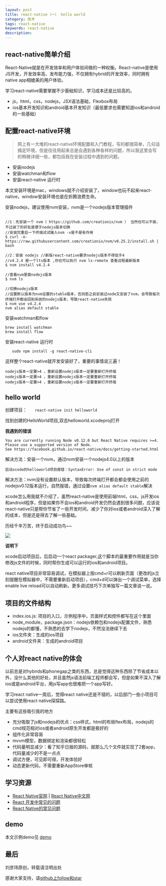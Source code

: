 ```yaml
---
layout: post
title: react-native（一） hello world
category: 技术
tags: react-native
keywords: react-native
description:
---
```


## react-native简单介绍

React-Native就是在开发效率和用户体验间做的一种权衡。React-native是使用JS开发，开发效率高、发布能力强，不仅拥有hybrid的开发效率，同时拥有native app相媲美的用户体验。

学习react-native需要掌握不少基础知识，学习成本还是比较高的。

-   js，html，css，nodejs，JSX语法基础，Flexbox布局
-   ios基本开发知识和android基本开发知识（最低要求也需要知道ios和android的一些基础）

## 配置react-native环境
>   网上有一大堆的react-native环境配置和入门教程，写的都很简单，几句话搞定环境，但是往往用起来总是会遇到各种各样的问题，所以我这里会写
的稍微详细一些，都包括我在安装过程中遇到的问题。

-   安装nodejs
-   安装watchman和flow
-   安装react-native 运行时

本文安装环境是mac，windows就不介绍安装了，window也玩不起来react-native，window安装环境也是在折腾浪费生命。


安装nodejs，建议使用nvm安装，nvm是一个nodejs版本管理插件

````

//1：先安装一个 nvm（ https://github.com/creationix/nvm ） 当然也可以不装，不过装了的好处是便于nodejs版本切换
//安装完重启一下终端试试输入nvm -v是不是有作用
$ curl -o- https://raw.githubusercontent.com/creationix/nvm/v0.25.2/install.sh | bash

//2：安装 nodejs //新版react-native要求nodejs版本不得低于4
//v4.2.4 是一个lts版本 ,你也可以执行 nvm ls-remote 查看远程最新版本
$ nvm install v4.2.4

//查看nvm里面nodejs版本
$ nvm ls

//切换nodejs版本
//设置默认版本为nvm设置的stable版本，否则若之前安装过node又安装了nvm，会导致每次终端打开都会回到系统的nodejs版本，导致react-native失败
$ nvm use v4.2.4
nvm alias default stable

````

安装watchman和flow

````
brew install watchman
brew install flow

````

安装react-native 运行时

````    sudo npm install -g react-native-cli    ````


这样整个react-native就开发安装好了，重要的事情说三遍！

````
nodejs版本一定要>4 ，重新设置nodejs版本一定要重新打开终端
nodejs版本一定要>4 ，重新设置nodejs版本一定要重新打开终端
nodejs版本一定要>4 ，重新设置nodejs版本一定要重新打开终端
````


## hello world

创建项目：   ````    react-native init helloworld    ````

找到创建的HelloWorld项目,双击helloworld.xcodeproj打开

**我遇到的错误**

````
You are currently running Node v0.12.0 but React Native requires >=4. Please use a supported version of Node.
See https://facebook.github.io/react-native/docs/getting-started.html
````

解决方法：安装一个nvm，通过nvm安装一个nodejs4.0以上的版本

````
启动xcode的helloworld项目报错：SyntaxError: Use of const in strict mode
````

解决方法：nvm没有设置默认版本，导致每次终端打开都会都会使用之前的nodejsv0.12版本运行，自然报错，通过设置````nvm alias default stable````解决

xcode怎么用我就不介绍了，虽然react-native是使用前端html，css，js开发ios和android程序，但是如果你不会ios和android开发仍然会遇到很多问题，应该说
react-native只是帮你节省了一些开发时间，减少了你对ios或者android深入了解的成本，但是还是得去了解一些基础。

历经千辛万苦，终于启动成功鸟~~

![](http://images.jumppo.com/uploads/2016-01-11-react-native-helloworld-1.png)

**说明下**

xcode启动项目后，后启动一个react packager,这个脚本的最重要作用就是当你修改js文件的时候，同时帮你生成可以运行的ios和android项目。

react native项目非常容易调试，在模拟器上按cmd+r可以刷新页面（更改的js立刻提醒在模拟器中，不需要重新启动项目），cmd+d可以弹出一个调试菜单，选择 enable live reload可以自动刷新。更多调试技巧下次单独写一篇文章说一说。

##  项目的文件结构

-   index.ios.js: 项目的入口，示例程序中，页面样式和控件都写在这个里面
-   node_module，package.json：nodejs依赖包和nodejs配置文件，熟悉nodejs的都懂，不熟悉的去学下nodejs，不然没法继续下去
-   ios文件夹：生成的ios项目
-   android文件夹：生成的android项目

##  个人对react native的体会

以前总是对hybirds和phonegap之类的东西，总是觉得这种东西除了节省成本以外，没什么其他的好处，并且虽然js语法前端工程师都会写，但是如果不深入了解ios或是android平台，用js写app也很难把一个app写好。

学习react native一周后，觉得react native还是不错的，以后部门一些小项目可以尝试使用react native探探路。

主要有这些吸引我的地方

-   充分吸取了js和nodejs的优点：css样式，html的布局flex布局，nodejs的cmd规范相对ios或者android原生开发都是极好的
-   组件化非常容易
-   mvvm模型，数据绑定和渲染都很轻松
-   代码量明显减少：看了知乎日报的源码，就那么几个文件就实现了2套app，代码量减少的不是一点点
-   调试方便，可见即可得，开发体验好
-   动态更新代码，不需要重新AppStore审核

##  学习资源

-   [React Native官网](https://facebook.github.io/react-native/)  |  [React Native中文网](http://reactjs.cn/)
-   [React 开发中常见的问题](https://github.com/coolnameismy/dev-tips/tree/master/react-native)
-   [React Native的常见问题](http://bbs.reactnative.cn/topic/130/%E6%96%B0%E6%89%8B%E6%8F%90%E9%97%AE%E5%89%8D%E5%85%88%E6%9D%A5%E8%BF%99%E9%87%8C%E7%9C%8B%E7%9C%8B-react-native%E7%9A%84%E5%B8%B8%E8%A7%81%E9%97%AE%E9%A2%98)

##  demo

本文示例demo见 [demo](https://github.com/coolnameismy/demo/react-native/helloworld)


## 最后

刘彦玮原创，转载请注明出处

感谢大家支持，请[github上follow和star](https://github.com/coolnameismy)


<div style="display:none">

布局
控件
样式
调试
插件开发

组件化
路由
网络请求
动画

//优点
<<<<<<< HEAD
组件化非常容易
css的布局模式比ios和android原生的都要优雅
引入css样式，比原生代码写样式要方便的多的多
mvvm模型，数据绑定和渲染都很轻松
代码量明显减少
可以使用路由
调试方便，可见即可得
=======


</div>

